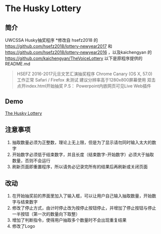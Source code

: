 ﻿# The Husky Lottery

## 简介
UWCSSA Husky抽奖程序
*修改自 hsefz2018 的 https://github.com/hsefz2018/lottery-newyear2017 和 https://github.com/hsefz2018/lottery-newyear2016 ，以及kaichengyan 的 https://github.com/kaichengyan/TheVoiceLottery
以下是原程序提供的 README.md

>HSEFZ 2016-2017元旦文艺汇演抽奖程序
Chrome Canary (OS X, 57.0) 工作正常
Safari / Firefox 未测试
建议分辨率高于1280x800屏幕使用
双击点开index.html开始抽奖
P.S：
Powerpoint内嵌网页可见Live Web插件

## Demo
[The Husky Lottery](http://students.washington.edu/qiny8/projects/Lottery/)

## 注意事项
1. 抽取数量必须为正整数，理论上无上限，但是为了显示请勿同时输入太大的数字
2. 开始数字必须低于结束数字，并且长度（结束数字-开始数字）必须大于抽取数量，否则不会运行
3. 刷新页面即重置程序，所以请务必记录完所有的结果后再刷新或关闭页面

## 改动
1. 在开始抽奖前的界面里加入了输入框，可以让用户自己输入抽取数量，开始数字与结束数字
2. 修改了停止方式，由计时停止改为按停止按钮停止，并增加了停止按钮与停止一半按钮（第一次的数量向下取整）
3. 增加了判断指令，使得用户抽取多个数量时不会出现重复结果
4. 修改了Logo
